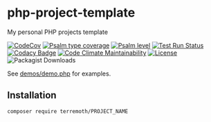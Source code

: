 # php-project-template
My personal PHP projects template  

[![CodeCov](https://codecov.io/gh/terremoth/PROJECT_NAME/graph/badge.svg?token=TOKEN)](https://app.codecov.io/gh/terremoth/PROJECT_NAME)
[![Psalm type coverage](https://shepherd.dev/github/terremoth/PROJECT_NAME/coverage.svg)](https://shepherd.dev/github/terremoth/PROJECT_NAME)
[![Psalm level](https://shepherd.dev/github/terremoth/PROJECT_NAME/level.svg)](https://shepherd.dev/github/terremoth/PROJECT_NAME)
[![Test Run Status](https://github.com/terremoth/PROJECT_NAME/actions/workflows/workflow.yml/badge.svg?branch=main)](https://github.com/terremoth/PROJECT_NAME/actions/workflows/workflow.yml)
[![Codacy Badge](https://app.codacy.com/project/badge/Grade/CODE)](https://app.codacy.com/gh/terremoth/PROJECT_NAME/dashboard?utm_source=gh&utm_medium=referral&utm_content=&utm_campaign=Badge_grade)
[![Code Climate Maintainability](https://api.codeclimate.com/v1/badges/CODE/maintainability)](https://codeclimate.com/github/terremoth/PROJECT_NAME/maintainability)
[![License](https://img.shields.io/github/license/terremoth/vendor.svg?logo=gnu&color=41bb13)](https://github.com/terremoth/PROJECT_NAME/blob/main/LICENSE)
![Packagist Downloads](https://img.shields.io/packagist/dt/terremoth/PROJECT_NAME?color=41bb13)

See [demos/demo.php](demos/demo.php) for examples.

## Installation

```sh
composer require terremoth/PROJECT_NAME
```


